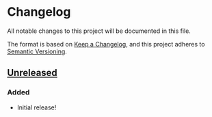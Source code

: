 # Changelog

All notable changes to this project will be documented in this file.

The format is based on [Keep a Changelog](https://keepachangelog.com/en/1.0.0/),
and this project adheres to [Semantic Versioning](https://semver.org/spec/v2.0.0.html).

## [Unreleased]

### Added

-   Initial release!

[Unreleased]: https://github.com/thomaseizinger/create-release/compare/94580ee273b854dd675ad47d47f94802294bb783...1.0.0
